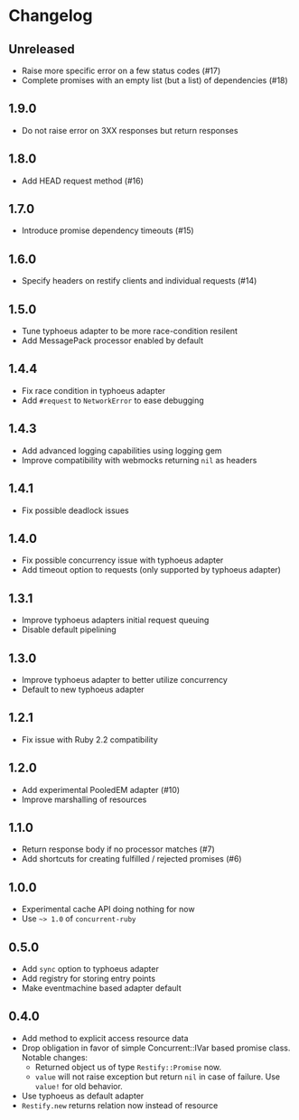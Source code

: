 # Changelog

## Unreleased

* Raise more specific error on a few status codes (#17)
* Complete promises with an empty list (but a list) of dependencies (#18)

## 1.9.0

* Do not raise error on 3XX responses but return responses

## 1.8.0

* Add HEAD request method (#16)

## 1.7.0

* Introduce promise dependency timeouts (#15)

## 1.6.0

* Specify headers on restify clients and individual requests (#14)

## 1.5.0

* Tune typhoeus adapter to be more race-condition resilent
* Add MessagePack processor enabled by default

## 1.4.4

* Fix race condition in typhoeus adapter
* Add `#request` to `NetworkError` to ease debugging

## 1.4.3

* Add advanced logging capabilities using logging gem
* Improve compatibility with webmocks returning `nil` as headers

## 1.4.1

* Fix possible deadlock issues

## 1.4.0

* Fix possible concurrency issue with typhoeus adapter
* Add timeout option to requests (only supported by typhoeus adapter)

## 1.3.1

* Improve typhoeus adapters initial request queuing
* Disable default pipelining

## 1.3.0

* Improve typhoeus adapter to better utilize concurrency
* Default to new typhoeus adapter

## 1.2.1

* Fix issue with Ruby 2.2 compatibility

## 1.2.0

* Add experimental PooledEM adapter (#10)
* Improve marshalling of resources

## 1.1.0

* Return response body if no processor matches (#7)
* Add shortcuts for creating fulfilled / rejected promises (#6)

## 1.0.0

* Experimental cache API doing nothing for now
* Use `~> 1.0` of `concurrent-ruby`

## 0.5.0

* Add `sync` option to typhoeus adapter
* Add registry for storing entry points
* Make eventmachine based adapter default

## 0.4.0

* Add method to explicit access resource data
* Drop obligation in favor of simple Concurrent::IVar based promise class.
  Notable changes:
    - Returned object us of type `Restify::Promise` now.
    - `value` will not raise exception but return `nil` in case of failure. Use `value!` for old behavior.
* Use typhoeus as default adapter
* `Restify.new` returns relation now instead of resource
